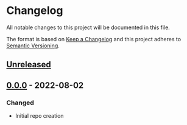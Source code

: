 # Changelog

All notable changes to this project will be documented in this file.

The format is based on [Keep a Changelog](https://keepachangelog.com/en/1.1.0/)
and this project adheres to [Semantic Versioning](https://semver.org/spec/v2.0.0.html).

<!-- FORMATTING CHEATSHEET:
## [M.m.p] - yyyy-mm-dd

### Added  - for new features.
### Changed - for changes in existing functionality.
### Deprecated - for soon-to-be removed features.
### Removed - for now removed features.
### Fixed - for any bug fixes.
### Security - in case of vulnerabilities. 

[Unreleased]: https://github.com/asphaltbuffet/obsidian-examples/compare/v1.0.0...HEAD
[1.0.0]: https://github.com/asphaltbuffet/obsidian-examples/compare/v0.0.1...v1.0.0
[0.0.1]: https://github.com/asphaltbuffet/obsidian-examples/releases/tag/v0.0.1
-->

## [Unreleased]

## [0.0.0] - 2022-08-02

### Changed

- Initial repo creation

[Unreleased]: https://github.com/asphaltbuffet/obsidian-examples/compare/v0.0.0...HEAD
[0.0.0]: https://github.com/asphaltbuffet/obsidian-examples/releases/tag/v0.0.0

<!-- markdownlint-disable-file MD024 -->
